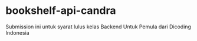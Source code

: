 # bookshelf-api-candra
Submission ini untuk syarat lulus kelas Backend Untuk Pemula dari Dicoding Indonesia
